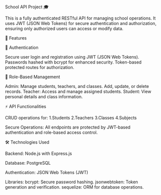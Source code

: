 School API Project 🎓

  This is a fully authenticated RESTful API for managing school operations. It uses JWT (JSON Web Tokens) for secure authentication and authorization, 
ensuring only authorized users can access or modify data.

📌 Features

🔐 Authentication

  Secure user login and registration using JWT (JSON Web Tokens).
 Passwords hashed with bcrypt for enhanced security.
 Token-based protected routes for authorization.

🏫 Role-Based Management

  Admin:
      Manage students, teachers, and classes.
      Add, update, or delete records.
  Teacher:
      Access and manage assigned students.
  Student:
      View personal details and class information.

⚡ API Functionalities

  CRUD operations for:
  1.Students
  2.Teachers
  3.Classes
  4.Subjects
  
  Secure Operations: All endpoints are protected by JWT-based authentication and role-based access control.


🛠️ Technologies Used

  Backend: Node.js with Express.js
  
  Database: PostgreSQL
  
  Authentication: JSON Web Tokens (JWT)
  
  Libraries:
    bcrypt: Secure password hashing.
    jsonwebtoken: Token generation and verification.
    sequelize: ORM for database operations.

